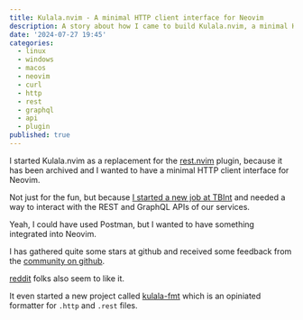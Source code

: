 ```yaml
---
title: Kulala.nvim - A minimal HTTP client interface for Neovim
description: A story about how I came to build Kulala.nvim, a minimal HTTP client interface for Neovim
date: '2024-07-27 19:45'
categories:
  - linux
  - windows
  - macos
  - neovim
  - curl
  - http
  - rest
  - graphql
  - api
  - plugin
published: true
---
```


I started Kulala.nvim as a replacement for the [rest.nvim](https://github.com/rest-nvim/rest.nvim) plugin,
because it has been archived and I wanted to have a minimal HTTP client interface for Neovim.

Not just for the fun, but because [I started a new job at TBInt](/blog/started-a-new-job-at-tbint) and
needed a way to interact with the REST and GraphQL APIs of our services.

Yeah, I could have used Postman, but I wanted to have something integrated into Neovim.

I has gathered quite some stars at github and
received some feedback from the [community on github](https://github.com/mistweaverco/kulala.nvim).

[reddit](https://www.reddit.com/r/neovim/search/?q=kulala&type=link) folks also seem to like it.

It even started a new project called [kulala-fmt](https://github.com/mistweaverco/kulala-fmt)
which is an opiniated formatter for `.http` and `.rest` files.
